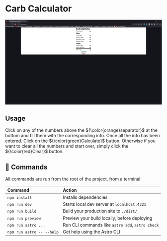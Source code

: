 # Carb Calculator

![Alt text](image.png)

## Usage

Click on any of the numbers above the ${\color{orange}separator}$ at the bottom and fill them with the corresponding info. Once all the info has been entered. Click on the ${\color{green}Calculate}$ button. Otherwise if you want to clear all the numbers and start over, simply click the ${\color{red}Clear}$ button.

## 🧞 Commands

All commands are run from the root of the project, from a terminal:

| Command                   | Action                                           |
| :------------------------ | :----------------------------------------------- |
| `npm install`             | Installs dependencies                            |
| `npm run dev`             | Starts local dev server at `localhost:4321`      |
| `npm run build`           | Build your production site to `./dist/`          |
| `npm run preview`         | Preview your build locally, before deploying     |
| `npm run astro ...`       | Run CLI commands like `astro add`, `astro check` |
| `npm run astro -- --help` | Get help using the Astro CLI                     |
